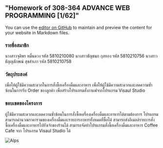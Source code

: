 ## "Homework of 308-364 ADVANCE WEB PROGRAMMING [1/62]"

You can use the [editor on GitHub](https://github.com/FangJutiporn/5810210080.github.io/edit/master/index.md) to maintain and preview the content for your website in Markdown files.

### รายชื่อสมาชิก

นางสาวจุติพร            หมื่นดวง         รหัส 5810210080
นางสาวธัญชนก         กุลทอง            รหัส  5810210756
นางสาวธัญญลักษณ์   สุขสำเภา         รหัส 5810210758

### วัตถุประสงค์

เพื่อให้ผู้ใช้มีความสะดวกในการสั่งซื้อเครื่องดื่มและอาหาร
เพื่อให้ผู้ใช้มีความสะดวกและลดความซ้ำซ้อนในการรับ Order ของลูกค้า
เพื่อสร้างโปรแกรมสั่งกาแฟจากโปรแกรม  Visaul Studio

### ขอบเขตของโครงการ

ผู้ใช้มีความสะดวกและลดความซ้ำซ้อนในการสั่งซื้อเครื่องเครื่องดื่มและอาหารได้ตามต้องการ
โปรแกรมสามารถคำนวณราคารวมของเครื่องดื่มและรายการอาหารทั้งหมดที่ซื้อได้
สามารถส่งอีเมลล์รายการสั่งซื้อเครื่องดื่มและอาหารไปยังเจ้าของร้านได้
สามารถจัดทำโปรแกรมสั่งซื้อเครื่องดื่มและอาหาร Coffee Cafe จาก โปรแกรม Visaul Studio ได้





<img src="https://www.w3schools.com/w3css/img_snowtops.jpg" class="w3-border w3-padding" alt="Alps">
